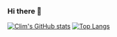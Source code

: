 ### Hi there 👋


[![Clim's GitHub stats](https://github-readme-stats.vercel.app/api?username=climbatize&hide=stars&show_icons=true&theme=nightowl)](https://github.com/anuraghazra/github-readme-stats) [![Top Langs](https://github-readme-stats.vercel.app/api/top-langs?username=climbatize&layout=compact&theme=nightowl)](https://github.com/anuraghazra/github-readme-stats)



<!--
**Climbatize/Climbatize** is a ✨ _special_ ✨ repository because its `README.md` (this file) appears on your GitHub profile.

Here are some ideas to get you started:

- 🔭 I’m currently working on ...
- 🌱 I’m currently learning ...
- 👯 I’m looking to collaborate on ...
- 🤔 I’m looking for help with ...
- 💬 Ask me about ...
- 📫 How to reach me: ...
- 😄 Pronouns: ...
- ⚡ Fun fact: ...
-->
